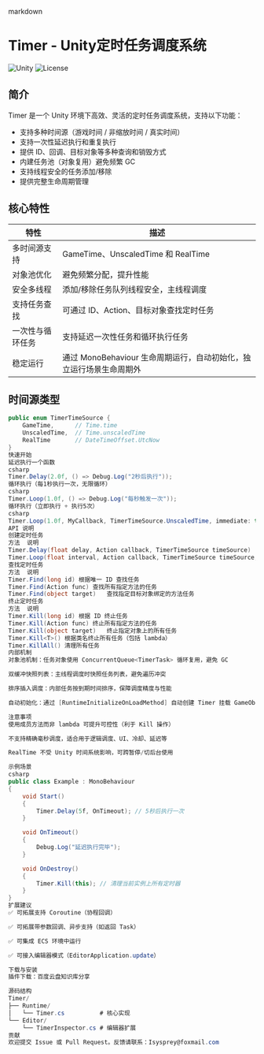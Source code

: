 markdown
# Timer - Unity定时任务调度系统

![Unity](https://img.shields.io/badge/Unity-2021.3+-blue.svg)
![License](https://img.shields.io/badge/License-MIT-green.svg)

## 简介

Timer 是一个 Unity 环境下高效、灵活的定时任务调度系统，支持以下功能：

- 支持多种时间源（游戏时间 / 非缩放时间 / 真实时间）
- 支持一次性延迟执行和重复执行
- 提供 ID、回调、目标对象等多种查询和销毁方式
- 内建任务池（对象复用）避免频繁 GC
- 支持线程安全的任务添加/移除
- 提供完整生命周期管理

## 核心特性

| 特性 | 描述 |
|------|------|
| 多时间源支持 | GameTime、UnscaledTime 和 RealTime |
| 对象池优化 | 避免频繁分配，提升性能 |
| 安全多线程 | 添加/移除任务队列线程安全，主线程调度 |
| 支持任务查找 | 可通过 ID、Action、目标对象查找定时任务 |
| 一次性与循环任务 | 支持延迟一次性任务和循环执行任务 |
| 稳定运行 | 通过 MonoBehaviour 生命周期运行，自动初始化，独立运行场景生命周期外 |

## 时间源类型

```csharp
public enum TimerTimeSource {
    GameTime,      // Time.time
    UnscaledTime,  // Time.unscaledTime
    RealTime       // DateTimeOffset.UtcNow
}
快速开始
延迟执行一个函数
csharp
Timer.Delay(2.0f, () => Debug.Log("2秒后执行"));
循环执行（每1秒执行一次，无限循环）
csharp
Timer.Loop(1.0f, () => Debug.Log("每秒触发一次"));
循环执行（立即执行 + 执行5次）
csharp
Timer.Loop(1.0f, MyCallback, TimerTimeSource.UnscaledTime, immediate: true, times: 5);
API 说明
创建定时任务
方法	说明
Timer.Delay(float delay, Action callback, TimerTimeSource timeSource)	延迟执行一次回调
Timer.Loop(float interval, Action callback, TimerTimeSource timeSource, bool immediate, int times)	间隔时间循环执行回调，支持立即执行和限定次数
查找定时任务
方法	说明
Timer.Find(long id)	根据唯一 ID 查找任务
Timer.Find(Action func)	查找所有指定方法的任务
Timer.Find(object target)	查找指定目标对象绑定的方法任务
终止定时任务
方法	说明
Timer.Kill(long id)	根据 ID 终止任务
Timer.Kill(Action func)	终止所有指定方法的任务
Timer.Kill(object target)	终止指定对象上的所有任务
Timer.Kill<T>()	根据类名终止所有任务（包括 lambda）
Timer.KillAll()	清理所有任务
内部机制
对象池机制：任务对象使用 ConcurrentQueue<TimerTask> 循环复用，避免 GC

双缓冲快照列表：主线程调度时快照任务列表，避免遍历冲突

排序插入调度：内部任务按到期时间排序，保障调度精度与性能

自动初始化：通过 [RuntimeInitializeOnLoadMethod] 自动创建 Timer 挂载 GameObject

注意事项
使用成员方法而非 lambda 可提升可控性（利于 Kill 操作）

不支持精确毫秒调度，适合用于逻辑调度、UI、冷却、延迟等

RealTime 不受 Unity 时间系统影响，可跨暂停/切后台使用

示例场景
csharp
public class Example : MonoBehaviour
{
    void Start()
    {
        Timer.Delay(5f, OnTimeout); // 5秒后执行一次
    }

    void OnTimeout()
    {
        Debug.Log("延迟执行完毕");
    }

    void OnDestroy()
    {
        Timer.Kill(this); // 清理当前实例上所有定时器
    }
}
扩展建议
✅ 可拓展支持 Coroutine（协程回调）

✅ 可拓展带参数回调、异步支持（如返回 Task）

✅ 可集成 ECS 环境中运行

✅ 可接入编辑器模式（EditorApplication.update）

下载与安装
插件下载：百度云盘知识库分享

源码结构
Timer/
├── Runtime/
│   └── Timer.cs          # 核心实现
└── Editor/
    └── TimerInspector.cs # 编辑器扩展
贡献
欢迎提交 Issue 或 Pull Request。反馈请联系：Isysprey@foxmail.com

